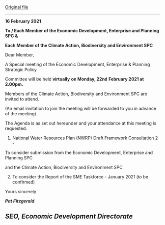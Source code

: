 [Original file](https://www.limerick.ie/sites/default/files/media/documents/2021-02/agenda-of-spc-mtg-22nd-feb-20211.pdf)

---
**16 February 2021**

**To / Each Member of the Economic Development, Enterprise and Planning SPC &**

**Each Member of the Climate Action, Biodiversity and Environment SPC**

Dear Member,

A Special meeting of the Economic Development, Enterprise & Planning Strategic Policy

Committee will be held **virtually** **on Monday, 22nd** **February 2021 at 2.00pm.**

Members of the Climate Action, Biodiversity and Environment SPC are invited to attend.

(An email invitation to join the meeting will be forwarded to you in advance of the meeting)

The Agenda is as set out hereunder and your attendance at this meeting is requested.

1. National Water Resources Plan (NWRP) Draft Framework Consultation 2 -

To consider submission from the Economic Development, Enterprise and Planning SPC

and the Climate Action, Biodiversity and Environment SPC

2. To consider the Report of the SME Taskforce - January 2021 (to be confirmed)

Yours sincerely

***Pat Fitzgerald***

***SEO, Economic Development Directorate***
---
